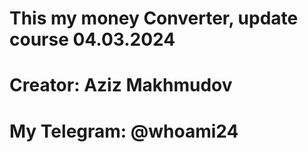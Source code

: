 <h1>This my money Converter, update course 04.03.2024</h1>
<h1>Creator: Aziz Makhmudov</h1>
<h1>My Telegram: @whoami24</h1>
